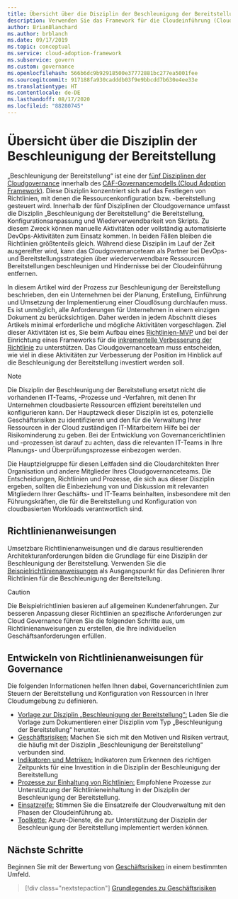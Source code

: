 ```yaml
---
title: Übersicht über die Disziplin der Beschleunigung der Bereitstellung
description: Verwenden Sie das Framework für die Cloudeinführung (Cloud Adoption Framework) für Azure, um die Beschleunigung der Bereitstellung im Hinblick auf Cloudgovernance zu verstehen.
author: BrianBlanchard
ms.author: brblanch
ms.date: 09/17/2019
ms.topic: conceptual
ms.service: cloud-adoption-framework
ms.subservice: govern
ms.custom: governance
ms.openlocfilehash: 566b6dc9b92918500e37772881bc277ea5001fee
ms.sourcegitcommit: 917188fa930cadddb03f9e9bbcdd7b630e4ee33e
ms.translationtype: HT
ms.contentlocale: de-DE
ms.lasthandoff: 08/17/2020
ms.locfileid: "88280745"
---
```

# <a name="deployment-acceleration-discipline-overview"></a>Übersicht über die Disziplin der Beschleunigung der Bereitstellung

„Beschleunigung der Bereitstellung“ ist eine der [fünf Disziplinen der Cloudgovernance](../governance-disciplines.md) innerhalb des [CAF-Governancemodells (Cloud Adoption Framework)](../index.md). Diese Disziplin konzentriert sich auf das Festlegen von Richtlinien, mit denen die Ressourcenkonfiguration bzw. -bereitstellung gesteuert wird. Innerhalb der fünf Disziplinen der Cloudgovernance umfasst die Disziplin „Beschleunigung der Bereitstellung“ die Bereitstellung, Konfigurationsanpassung und Wiederverwendbarkeit von Skripts. Zu diesem Zweck können manuelle Aktivitäten oder vollständig automatisierte DevOps-Aktivitäten zum Einsatz kommen. In beiden Fällen bleiben die Richtlinien größtenteils gleich. Während diese Disziplin im Lauf der Zeit ausgereifter wird, kann das Cloudgovernanceteam als Partner bei DevOps- und Bereitstellungsstrategien über wiederverwendbare Ressourcen Bereitstellungen beschleunigen und Hindernisse bei der Cloudeinführung entfernen.

In diesem Artikel wird der Prozess zur Beschleunigung der Bereitstellung beschrieben, den ein Unternehmen bei der Planung, Erstellung, Einführung und Umsetzung der Implementierung einer Cloudlösung durchlaufen muss. Es ist unmöglich, alle Anforderungen für Unternehmen in einem einzigen Dokument zu berücksichtigen. Daher werden in jedem Abschnitt dieses Artikels minimal erforderliche und mögliche Aktivitäten vorgeschlagen. Ziel dieser Aktivitäten ist es, Sie beim Aufbau eines [Richtlinien-MVP](../policy-compliance/index.md#minimum-viable-product-mvp-for-policy) und bei der Einrichtung eines Frameworks für die [inkrementelle Verbesserung der Richtlinie](../policy-compliance/index.md#incremental-policy-growth) zu unterstützen. Das Cloudgovernanceteam muss entscheiden, wie viel in diese Aktivitäten zur Verbesserung der Position im Hinblick auf die Beschleunigung der Bereitstellung investiert werden soll.

> [!NOTE]
> Die Disziplin der Beschleunigung der Bereitstellung ersetzt nicht die vorhandenen IT-Teams, -Prozesse und -Verfahren, mit denen Ihr Unternehmen cloudbasierte Ressourcen effizient bereitstellen und konfigurieren kann. Der Hauptzweck dieser Disziplin ist es, potenzielle Geschäftsrisiken zu identifizieren und den für die Verwaltung Ihrer Ressourcen in der Cloud zuständigen IT-Mitarbeitern Hilfe bei der Risikominderung zu geben. Bei der Entwicklung von Governancerichtlinien und -prozessen ist darauf zu achten, dass die relevanten IT-Teams in Ihre Planungs- und Überprüfungsprozesse einbezogen werden.

Die Hauptzielgruppe für diesen Leitfaden sind die Cloudarchitekten Ihrer Organisation und andere Mitglieder Ihres Cloudgovernanceteams. Die Entscheidungen, Richtlinien und Prozesse, die sich aus dieser Disziplin ergeben, sollten die Einbeziehung von und Diskussion mit relevanten Mitgliedern Ihrer Geschäfts- und IT-Teams beinhalten, insbesondere mit den Führungskräften, die für die Bereitstellung und Konfiguration von cloudbasierten Workloads verantwortlich sind.

## <a name="policy-statements"></a>Richtlinienanweisungen

Umsetzbare Richtlinienanweisungen und die daraus resultierenden Architekturanforderungen bilden die Grundlage für eine Disziplin der Beschleunigung der Bereitstellung. Verwenden Sie die [Beispielrichtlinienanweisungen](./policy-statements.md) als Ausgangspunkt für das Definieren Ihrer Richtlinien für die Beschleunigung der Bereitstellung.

> [!CAUTION]
> Die Beispielrichtlinien basieren auf allgemeinen Kundenerfahrungen. Zur besseren Anpassung dieser Richtlinien an spezifische Anforderungen zur Cloud Governance führen Sie die folgenden Schritte aus, um Richtlinienanweisungen zu erstellen, die Ihre individuellen Geschäftsanforderungen erfüllen.

## <a name="develop-governance-policy-statements"></a>Entwickeln von Richtlinienanweisungen für Governance

Die folgenden Informationen helfen Ihnen dabei, Governancerichtlinien zum Steuern der Bereitstellung und Konfiguration von Ressourcen in Ihrer Cloudumgebung zu definieren.

<!-- markdownlint-disable MD033 -->

- [Vorlage zur Disziplin „Beschleunigung der Bereitstellung“:](./template.md) Laden Sie die Vorlage zum Dokumentieren einer Disziplin vom Typ „Beschleunigung der Bereitstellung“ herunter.
- [Geschäftsrisiken:](./business-risks.md) Machen Sie sich mit den Motiven und Risiken vertraut, die häufig mit der Disziplin „Beschleunigung der Bereitstellung“ verbunden sind.
- [Indikatoren und Metriken:](./metrics-tolerance.md) Indikatoren zum Erkennen des richtigen Zeitpunkts für eine Investition in die Disziplin der Beschleunigung der Bereitstellung
- [Prozesse zur Einhaltung von Richtlinien:](./compliance-processes.md) Empfohlene Prozesse zur Unterstützung der Richtlinieneinhaltung in der Disziplin der Beschleunigung der Bereitstellung.
- [Einsatzreife:](./discipline-improvement.md) Stimmen Sie die Einsatzreife der Cloudverwaltung mit den Phasen der Cloudeinführung ab.
- [Toolkette:](./toolchain.md) Azure-Dienste, die zur Unterstützung der Disziplin der Beschleunigung der Bereitstellung implementiert werden können.

## <a name="next-steps"></a>Nächste Schritte

Beginnen Sie mit der Bewertung von [Geschäftsrisiken](./business-risks.md) in einem bestimmten Umfeld.

> [!div class="nextstepaction"]
> [Grundlegendes zu Geschäftsrisiken](./business-risks.md)

<!-- markdownlint-enable MD033 -->
